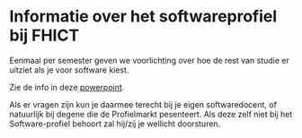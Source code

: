 # Informatie over het softwareprofiel bij FHICT

Eenmaal per semester geven we voorlichting over hoe de rest van studie er uitziet als je voor software kiest.

Zie de info in deze
[powerpoint](Profielmarkt.Software.profiel.pptx).

Als er vragen zijn kun je daarmee terecht bij je eigen softwaredocent, of natuurlijk bij degene die de Profielmarkt pesenteert. Als deze zelf niet bij het Software-profiel behoort zal hij/zij je wellicht doorsturen.
